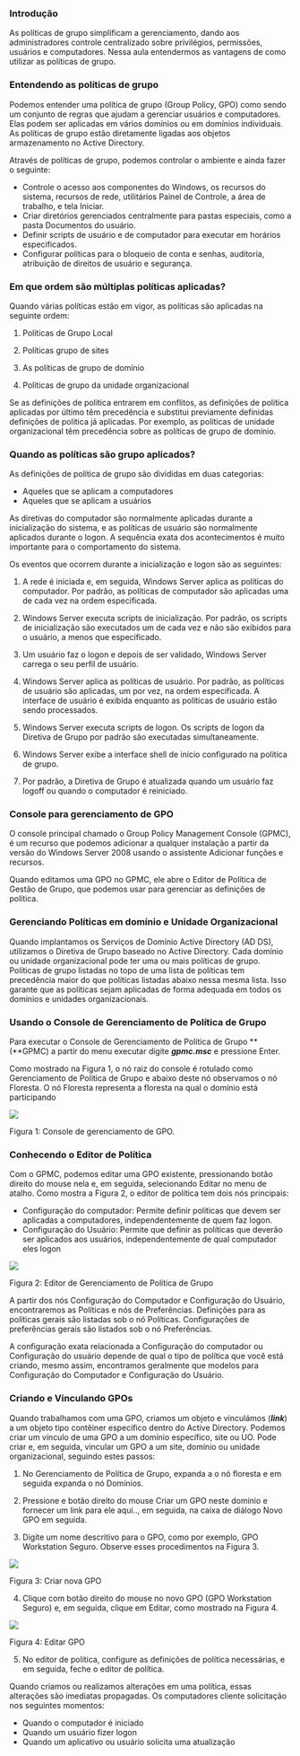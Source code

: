 ### **Introdução**

As políticas de grupo simplificam a gerenciamento, dando aos administradores controle centralizado sobre privilégios, permissões, usuários e computadores. Nessa aula entendermos as vantagens de como utilizar as políticas de grupo.

### **Entendendo as políticas de grupo**

Podemos entender uma política de grupo (Group Policy, GPO) como sendo um conjunto de regras que ajudam a gerenciar usuários e computadores. Elas podem ser aplicadas em vários domínios ou em domínios individuais. As políticas de grupo estão diretamente ligadas aos objetos armazenamento no Active Directory.

Através de políticas de grupo, podemos controlar o ambiente e ainda fazer o seguinte:

- Controle o acesso aos componentes do Windows, os recursos do sistema, recursos de rede, utilitários Painel de Controle, a área de trabalho, e tela Iniciar.
- Criar diretórios gerenciados centralmente para pastas especiais, como a pasta Documentos do usuário.
- Definir scripts de usuário e de computador para executar em horários especificados.
- Configurar políticas para o bloqueio de conta e senhas, auditoria, atribuição de direitos de usuário e segurança.

### **Em que ordem são múltiplas políticas aplicadas?**

Quando várias políticas estão em vigor, as políticas são aplicadas na seguinte ordem:

1. Políticas de Grupo Local

2. Políticas grupo de sites

3. As políticas de grupo de domínio

4. Políticas de grupo da unidade organizacional

Se as definições de política entrarem em conflitos, as definições de política aplicadas por último têm precedência e substitui previamente definidas definições de política já aplicadas. Por exemplo, as políticas de unidade organizacional têm precedência sobre as políticas de grupo de domínio.

### **Quando as políticas são grupo aplicados?**

As definições de política de grupo são divididas em duas categorias:

- Aqueles que se aplicam a computadores
- Aqueles que se aplicam a usuários

As diretivas do computador são normalmente aplicadas durante a inicialização do sistema, e as políticas de usuário são normalmente aplicados durante o logon. A sequência exata dos acontecimentos é muito importante para o comportamento do sistema.

Os eventos que ocorrem durante a inicialização e logon são as seguintes:

1. A rede é iniciada e, em seguida, Windows Server aplica as políticas do computador. Por padrão, as políticas de computador são aplicadas uma de cada vez na ordem especificada.

2. Windows Server executa scripts de inicialização. Por padrão, os scripts de inicialização são executados um de cada vez e não são exibidos para o usuário, a menos que especificado.

3. Um usuário faz o logon e depois de ser validado, Windows Server carrega o seu perfil de usuário.

4. Windows Server aplica as políticas de usuário. Por padrão, as políticas de usuário são aplicadas, um por vez, na ordem especificada. A interface de usuário é exibida enquanto as políticas de usuário estão sendo processados.

5. Windows Server executa scripts de logon. Os scripts de logon da Diretiva de Grupo por padrão são executadas simultaneamente.

6. Windows Server exibe a interface shell de início configurado na política de grupo.

7. Por padrão, a Diretiva de Grupo é atualizada quando um usuário faz logoff ou quando o computador é reiniciado.

### **Console para gerenciamento de GPO**

O console principal chamado o Group Policy Management Console (GPMC), é um recurso que podemos adicionar a qualquer instalação a partir da versão do Windows Server 2008 usando o assistente Adicionar funções e recursos.

Quando editamos uma GPO no GPMC, ele abre o Editor de Política de Gestão de Grupo, que podemos usar para gerenciar as definições de política.

### **Gerenciando Políticas em domínio e Unidade Organizacional**

Quando implantamos os Serviços de Domínio Active Directory (AD DS), utilizamos o Diretiva de Grupo baseado no Active Directory. Cada domínio ou unidade organizacional pode ter uma ou mais políticas de grupo. Políticas de grupo listadas no topo de uma lista de políticas tem precedência maior do que políticas listadas abaixo nessa mesma lista. Isso garante que as políticas sejam aplicadas de forma adequada em todos os domínios e unidades organizacionais.

### **Usando o Console de Gerenciamento de Política de Grupo**

Para executar o Console de Gerenciamento de Política de Grupo **(**GPMC) a partir do menu executar digite _**gpmc.msc**_ e pressione Enter.

Como mostrado na Figura 1, o nó raiz do console é rotulado como Gerenciamento de Política de Grupo e abaixo deste nó observamos o nó Floresta. O nó Floresta representa a floresta na qual o domínio está participando

[![](https://img.uninove.br/static/0/0/0/0/0/0/0/2/6/2/4/262439/14916.PNG)](https://img.uninove.br/static/0/0/0/0/0/0/0/2/6/2/4/262439/14916.PNG)

Figura 1: Console de gerenciamento de GPO.

### **Conhecendo o Editor de Política**

Com o GPMC, podemos editar uma GPO existente, pressionando botão direito do mouse nela e, em seguida, selecionando Editar no menu de atalho. Como mostra a Figura 2, o editor de política tem dois nós principais:

- Configuração do computador: Permite definir políticas que devem ser aplicadas a computadores, independentemente de quem faz logon.
- Configuração do Usuário: Permite que definir as políticas que deverão ser aplicados aos usuários, independentemente de qual computador eles logon

[![](https://img.uninove.br/static/0/0/0/0/0/0/0/2/6/2/4/262440/14917.PNG)](https://img.uninove.br/static/0/0/0/0/0/0/0/2/6/2/4/262440/14917.PNG)

Figura 2: Editor de Gerenciamento de Política de Grupo

A partir dos nós Configuração do Computador e Configuração do Usuário, encontraremos as Políticas e nós de Preferências. Definições para as políticas gerais são listadas sob o nó Políticas. Configurações de preferências gerais são listados sob o nó Preferências.

A configuração exata relacionada a Configuração do computador ou Configuração do usuário depende de qual o tipo de política que você está criando, mesmo assim, encontramos geralmente que modelos para Configuração do Computador e Configuração do Usuário.

### **Criando e Vinculando GPOs**

Quando trabalhamos com uma GPO, criamos um objeto e vinculámos (_**link**_) a um objeto tipo contêiner específico dentro do Active Directory. Podemos criar um vínculo de uma GPO a um domínio específico, site ou UO. Pode criar e, em seguida, vincular um GPO a um site, domínio ou unidade organizacional, seguindo estes passos:

1. No Gerenciamento de Política de Grupo, expanda a o nó floresta e em seguida expanda o nó Domínios.

2. Pressione e botão direito do mouse Criar um GPO neste domínio e fornecer um link para ele aqui.., em seguida, na caixa de diálogo Novo GPO em seguida.

3. Digite um nome descritivo para o GPO, como por exemplo, GPO Workstation Seguro. Observe esses procedimentos na Figura 3.

[![](https://img.uninove.br/static/0/0/0/0/0/0/0/2/6/2/4/262442/14918.PNG)](https://img.uninove.br/static/0/0/0/0/0/0/0/2/6/2/4/262442/14918.PNG)

Figura 3: Criar nova GPO

4. Clique com botão direito do mouse no novo GPO (GPO Workstation Seguro) e, em seguida, clique em Editar, como mostrado na Figura 4.

[![](https://img.uninove.br/static/0/0/0/0/0/0/0/2/6/2/4/262443/14919.PNG)](https://img.uninove.br/static/0/0/0/0/0/0/0/2/6/2/4/262443/14919.PNG)

Figura 4: Editar GPO

5. No editor de política, configure as definições de política necessárias, e em seguida, feche o editor de política.

Quando criamos ou realizamos alterações em uma política, essas alterações são imediatas propagadas. Os computadores cliente solicitação nos seguintes momentos:

- Quando o computador é iniciado
- Quando um usuário fizer logon
- Quando um aplicativo ou usuário solicita uma atualização